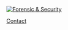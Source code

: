 [![Forensic & Security][1]][2]

[Contact][3]

[1]: https://forensic-security.com/wp-content/uploads/2018/02/logo45.jpg "Forensic & Security"
[2]: https://forensic-security.com/ "Forensic & Security"
[3]: https://forensic-security.com/contactar/ "Contact"
